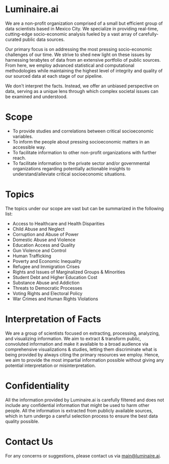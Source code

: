 # Luminaire.ai
We are a non-profit organization comprised of a small but efficient group of data scientists based in Mexico City. We specialize in providing real-time, cutting-edge socio-economic analysis fueled by a vast array of carefully-curated public data sources.

Our primary focus is on addressing the most pressing socio-economic challenges of our time. We strive to shed new light on these issues by harnessing terabytes of data from an extensive portfolio of public sources. From here, we employ advanced statistical and computational methodologies while maintaining the highest level of integrity and quality of our sourced data at each stage of our pipeline.

We don't interpret the facts. Instead, we offer an unbiased perspective on data, serving as a unique lens through which complex societal issues can be examined and understood.

# Scope
- To provide studies and correlations between critical socioeconomic variables.
- To inform the people about pressing socioeconomic matters in an accessible way.
- To facilitate information to other non-profit organizations with further reach.
- To facilitate information to the private sector and/or governmental organizations regarding potentially actionable insights to understand/alleviate critical socioeconomic situations.

# Topics
The topics under our scope are vast but can be summarized in the following list:
- Access to Healthcare and Health Disparities
- Child Abuse and Neglect
- Corruption and Abuse of Power
- Domestic Abuse and Violence
- Education Access and Quality
- Gun Violence and Control
- Human Trafficking
- Poverty and Economic Inequality
- Refugee and Immigration Crises
- Rights and Issues of Marginalized Groups & Minorities
- Student Debt and Higher Education Cost
- Substance Abuse and Addiction
- Threats to Democratic Processes
- Voting Rights and Electoral Policy
- War Crimes and Human Rights Violations

# Interpretation of Facts
We are a group of scientists focused on extracting, processing, analyzing, and visualizing information. We aim to extract & transform public, convoluted information and make it available to a broad audience via comprehensive visualizations & studies, letting them discriminate what is being provided by always citing the primary resources we employ. Hence, we aim to provide the most impartial information possible without giving any potential interpretation or misinterpretation.

# Confidentiality
All the information provided by Luminaire.ai is carefully filtered and does not include any confidential information that might be used to harm other people. All the information is extracted from publicly available sources, which in turn undergo a careful selection process to ensure the best data quality possible.

# Contact Us
For any concerns or suggestions, please contact us via [main@luminaire.ai](mailto:main@luminaire.ai).